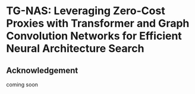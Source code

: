 # TG-NAS: Leveraging Zero-Cost Proxies with Transformer and Graph Convolution Networks for Efficient Neural Architecture Search

## Acknowledgement
coming soon
